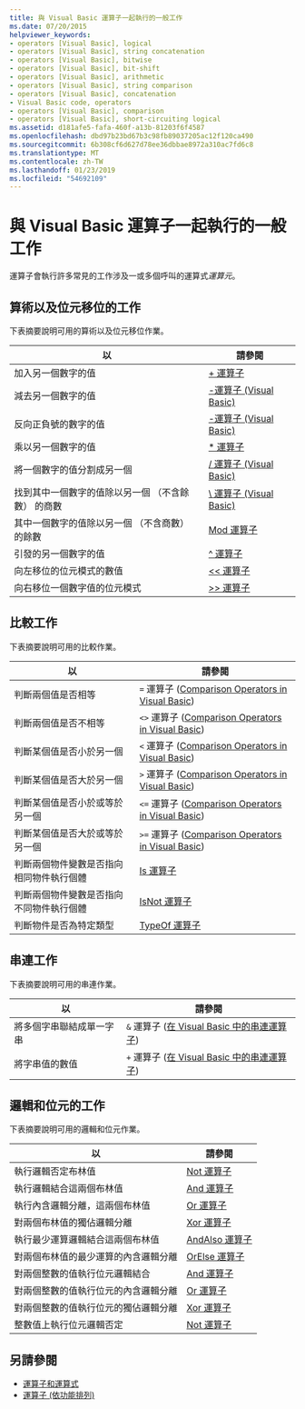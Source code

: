 ```yaml
---
title: 與 Visual Basic 運算子一起執行的一般工作
ms.date: 07/20/2015
helpviewer_keywords:
- operators [Visual Basic], logical
- operators [Visual Basic], string concatenation
- operators [Visual Basic], bitwise
- operators [Visual Basic], bit-shift
- operators [Visual Basic], arithmetic
- operators [Visual Basic], string comparison
- operators [Visual Basic], concatenation
- Visual Basic code, operators
- operators [Visual Basic], comparison
- operators [Visual Basic], short-circuiting logical
ms.assetid: d181afe5-fafa-460f-a13b-81203f6f4587
ms.openlocfilehash: dbd97b23bd67b3c98fb89037205ac12f120ca490
ms.sourcegitcommit: 6b308cf6d627d78ee36dbbae8972a310ac7fd6c8
ms.translationtype: MT
ms.contentlocale: zh-TW
ms.lasthandoff: 01/23/2019
ms.locfileid: "54692109"
---
```

# <a name="common-tasks-performed-with-visual-basic-operators"></a>與 Visual Basic 運算子一起執行的一般工作
運算子會執行許多常見的工作涉及一或多個呼叫的運算式*運算元*。  
  
## <a name="arithmetic-and-bit-shift-tasks"></a>算術以及位元移位的工作  
 下表摘要說明可用的算術以及位元移位作業。  
  
|以|請參閱|  
|---|---|  
|加入另一個數字的值|[+ 運算子](../../../../visual-basic/language-reference/operators/addition-operator.md)|  
|減去另一個數字的值|[-運算子 (Visual Basic)](../../../../visual-basic/language-reference/operators/subtraction-operator.md)|  
|反向正負號的數字的值|[-運算子 (Visual Basic)](../../../../visual-basic/language-reference/operators/subtraction-operator.md)|  
|乘以另一個數字的值|[* 運算子](../../../../visual-basic/language-reference/operators/multiplication-operator.md)|  
|將一個數字的值分割成另一個|[/ 運算子 (Visual Basic)](../../../../visual-basic/language-reference/operators/floating-point-division-operator.md)|  
|找到其中一個數字的值除以另一個 （不含餘數） 的商數|[\ 運算子 (Visual Basic)](../../../../visual-basic/language-reference/operators/integer-division-operator.md)|  
|其中一個數字的值除以另一個 （不含商數） 的餘數|[Mod 運算子](../../../../visual-basic/language-reference/operators/mod-operator.md)|  
|引發的另一個數字的值|[^ 運算子](../../../../visual-basic/language-reference/operators/exponentiation-operator.md)|  
|向左移位的位元模式的數值|[<\< 運算子](../../../../visual-basic/language-reference/operators/left-shift-operator.md)|  
|向右移位一個數字值的位元模式|[>> 運算子](../../../../visual-basic/language-reference/operators/right-shift-operator.md)|  
  
## <a name="comparison-tasks"></a>比較工作  
 下表摘要說明可用的比較作業。  
  
|以|請參閱|  
|---|---|  
|判斷兩個值是否相等|`=` 運算子 ([Comparison Operators in Visual Basic](../../../../visual-basic/programming-guide/language-features/operators-and-expressions/comparison-operators.md))|  
|判斷兩個值是否不相等|`<>` 運算子 ([Comparison Operators in Visual Basic](../../../../visual-basic/programming-guide/language-features/operators-and-expressions/comparison-operators.md))|  
|判斷某個值是否小於另一個|`<` 運算子 ([Comparison Operators in Visual Basic](../../../../visual-basic/programming-guide/language-features/operators-and-expressions/comparison-operators.md))|  
|判斷某個值是否大於另一個|`>` 運算子 ([Comparison Operators in Visual Basic](../../../../visual-basic/programming-guide/language-features/operators-and-expressions/comparison-operators.md))|  
|判斷某個值是否小於或等於另一個|`<=` 運算子 ([Comparison Operators in Visual Basic](../../../../visual-basic/programming-guide/language-features/operators-and-expressions/comparison-operators.md))|  
|判斷某個值是否大於或等於另一個|`>=` 運算子 ([Comparison Operators in Visual Basic](../../../../visual-basic/programming-guide/language-features/operators-and-expressions/comparison-operators.md))|  
|判斷兩個物件變數是否指向相同物件執行個體|[Is 運算子](../../../../visual-basic/language-reference/operators/is-operator.md)|  
|判斷兩個物件變數是否指向不同物件執行個體|[IsNot 運算子](../../../../visual-basic/language-reference/operators/isnot-operator.md)|  
|判斷物件是否為特定類型|[TypeOf 運算子](../../../../visual-basic/language-reference/operators/typeof-operator.md)|  
  
## <a name="concatenation-tasks"></a>串連工作  
 下表摘要說明可用的串連作業。  
  
|以|請參閱|  
|---|---|  
|將多個字串聯結成單一字串|`&` 運算子 ([在 Visual Basic 中的串連運算子](../../../../visual-basic/programming-guide/language-features/operators-and-expressions/concatenation-operators.md))|  
|將字串值的數值|`+` 運算子 ([在 Visual Basic 中的串連運算子](../../../../visual-basic/programming-guide/language-features/operators-and-expressions/concatenation-operators.md))|  
  
## <a name="logical-and-bitwise-tasks"></a>邏輯和位元的工作  
 下表摘要說明可用的邏輯和位元作業。  
  
|以|請參閱|  
|---|---|  
|執行邏輯否定布林值|[Not 運算子](../../../../visual-basic/language-reference/operators/not-operator.md)|  
|執行邏輯結合這兩個布林值|[And 運算子](../../../../visual-basic/language-reference/operators/and-operator.md)|  
|執行內含邏輯分離，這兩個布林值|[Or 運算子](../../../../visual-basic/language-reference/operators/or-operator.md)|  
|對兩個布林值的獨佔邏輯分離|[Xor 運算子](../../../../visual-basic/language-reference/operators/xor-operator.md)|  
|執行最少運算邏輯結合這兩個布林值|[AndAlso 運算子](../../../../visual-basic/language-reference/operators/andalso-operator.md)|  
|對兩個布林值的最少運算的內含邏輯分離|[OrElse 運算子](../../../../visual-basic/language-reference/operators/orelse-operator.md)|  
|對兩個整數的值執行位元邏輯結合|[And 運算子](../../../../visual-basic/language-reference/operators/and-operator.md)|  
|對兩個整數的值執行位元的內含邏輯分離|[Or 運算子](../../../../visual-basic/language-reference/operators/or-operator.md)|  
|對兩個整數的值執行位元的獨佔邏輯分離|[Xor 運算子](../../../../visual-basic/language-reference/operators/xor-operator.md)|  
|整數值上執行位元邏輯否定|[Not 運算子](../../../../visual-basic/language-reference/operators/not-operator.md)|  
  
## <a name="see-also"></a>另請參閱
- [運算子和運算式](../../../../visual-basic/programming-guide/language-features/operators-and-expressions/index.md)
- [運算子 (依功能排列)](../../../../visual-basic/language-reference/operators/operators-listed-by-functionality.md)
